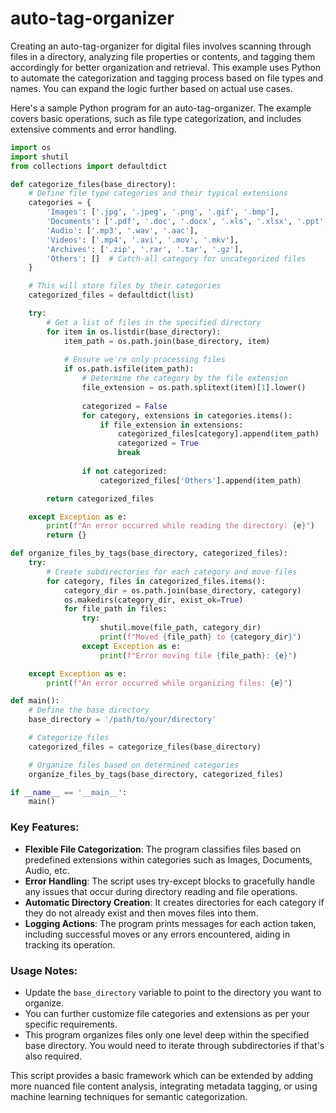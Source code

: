 # auto-tag-organizer

Creating an auto-tag-organizer for digital files involves scanning through files in a directory, analyzing file properties or contents, and tagging them accordingly for better organization and retrieval. This example uses Python to automate the categorization and tagging process based on file types and names. You can expand the logic further based on actual use cases.

Here's a sample Python program for an auto-tag-organizer. The example covers basic operations, such as file type categorization, and includes extensive comments and error handling.

```python
import os
import shutil
from collections import defaultdict

def categorize_files(base_directory):
    # Define file type categories and their typical extensions
    categories = {
        'Images': ['.jpg', '.jpeg', '.png', '.gif', '.bmp'],
        'Documents': ['.pdf', '.doc', '.docx', '.xls', '.xlsx', '.ppt', '.pptx', '.txt'],
        'Audio': ['.mp3', '.wav', '.aac'],
        'Videos': ['.mp4', '.avi', '.mov', '.mkv'],
        'Archives': ['.zip', '.rar', '.tar', '.gz'],
        'Others': []  # Catch-all category for uncategorized files
    }

    # This will store files by their categories
    categorized_files = defaultdict(list)

    try:
        # Get a list of files in the specified directory
        for item in os.listdir(base_directory):
            item_path = os.path.join(base_directory, item)
            
            # Ensure we're only processing files
            if os.path.isfile(item_path):
                # Determine the category by the file extension
                file_extension = os.path.splitext(item)[1].lower()
                
                categorized = False
                for category, extensions in categories.items():
                    if file_extension in extensions:
                        categorized_files[category].append(item_path)
                        categorized = True
                        break
                
                if not categorized:
                    categorized_files['Others'].append(item_path)

        return categorized_files

    except Exception as e:
        print(f"An error occurred while reading the directory: {e}")
        return {}

def organize_files_by_tags(base_directory, categorized_files):
    try:
        # Create subdirectories for each category and move files
        for category, files in categorized_files.items():
            category_dir = os.path.join(base_directory, category)
            os.makedirs(category_dir, exist_ok=True)
            for file_path in files:
                try:
                    shutil.move(file_path, category_dir)
                    print(f"Moved {file_path} to {category_dir}")
                except Exception as e:
                    print(f"Error moving file {file_path}: {e}")

    except Exception as e:
        print(f"An error occurred while organizing files: {e}")

def main():
    # Define the base directory
    base_directory = '/path/to/your/directory'

    # Categorize files
    categorized_files = categorize_files(base_directory)

    # Organize files based on determined categories
    organize_files_by_tags(base_directory, categorized_files)

if __name__ == '__main__':
    main()
```

### Key Features:
- **Flexible File Categorization**: The program classifies files based on predefined extensions within categories such as Images, Documents, Audio, etc.
- **Error Handling**: The script uses try-except blocks to gracefully handle any issues that occur during directory reading and file operations.
- **Automatic Directory Creation**: It creates directories for each category if they do not already exist and then moves files into them.
- **Logging Actions**: The program prints messages for each action taken, including successful moves or any errors encountered, aiding in tracking its operation.

### Usage Notes:
- Update the `base_directory` variable to point to the directory you want to organize.
- You can further customize file categories and extensions as per your specific requirements.
- This program organizes files only one level deep within the specified base directory. You would need to iterate through subdirectories if that's also required.

This script provides a basic framework which can be extended by adding more nuanced file content analysis, integrating metadata tagging, or using machine learning techniques for semantic categorization.